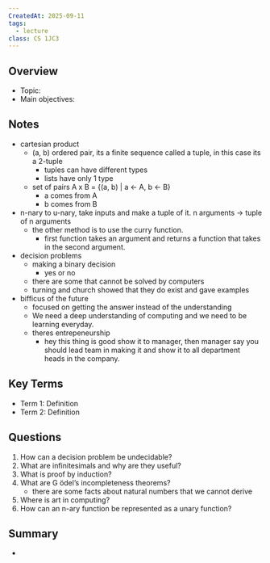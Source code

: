 ```yaml
---
CreatedAt: 2025-09-11
tags:
  - lecture
class: CS 1JC3
---
```

## Overview
- Topic:
- Main objectives:

## Notes
- cartesian product
	- (a, b) ordered pair, its a finite sequence called a tuple, in this case its a 2-tuple
		- tuples can have different types
		- lists have only 1 type
	- set of pairs A x B = {(a, b) | a <- A, b <- B}
		- a comes from A
		- b comes from B
- n-nary to u-nary, take inputs and make a tuple of it. n arguments -> tuple of n arguments
	- the other method is to use the curry function. 
		- first function takes an argument and returns a function that takes in the second argument.
- decision problems
	- making a binary decision
		- yes or no
	- there are some that cannot be solved by computers
	- turning and church showed that they do exist and gave examples
- bifficus of the future
	- focused on getting the answer instead of the understanding
	- We need a deep understanding of computing and we need to be learning everyday.
	- theres entrepeneurship 
		- hey this thing is good show it to manager, then manager say you should lead team in making it and show it to all department heads in the company.
## Key Terms
- Term 1: Definition
- Term 2: Definition

## Questions
1. How can a decision problem be undecidable?
2. What are infinitesimals and why are they useful?
3. What is proof by induction?
4. What are G ̈odel’s incompleteness theorems?
	- there are some facts about natural numbers that we cannot derive
5. Where is art in computing?
6. How can an n-ary function be represented as a unary function?

## Summary
- 
